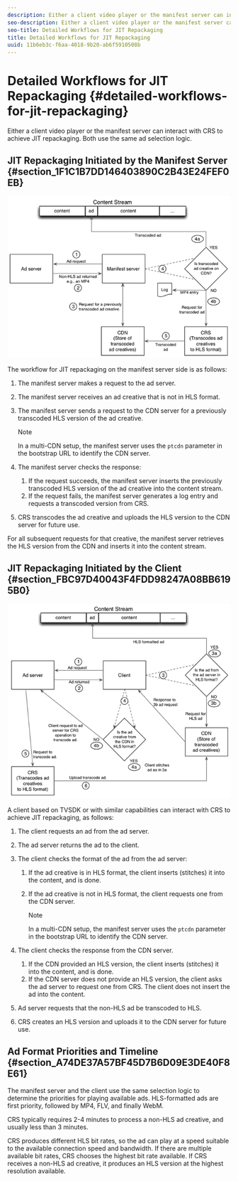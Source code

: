```yaml
---
description: Either a client video player or the manifest server can interact with CRS to achieve JIT repackaging. Both use the same ad selection logic.
seo-description: Either a client video player or the manifest server can interact with CRS to achieve JIT repackaging. Both use the same ad selection logic.
seo-title: Detailed Workflows for JIT Repackaging
title: Detailed Workflows for JIT Repackaging
uuid: 11b6eb3c-f6aa-4018-9b20-ab6f5910508b
---
```


# Detailed Workflows for JIT Repackaging {#detailed-workflows-for-jit-repackaging}

Either a client video player or the manifest server can interact with CRS to achieve JIT repackaging. Both use the same ad selection logic.

## JIT Repackaging Initiated by the Manifest Server {#section_1F1C1B7DD146403890C2B43E24FEF0EB}

![](assets/ssai_JIT-workflow_web.png)

The workflow for JIT repackaging on the manifest server side is as follows:

1. The manifest server makes a request to the ad server. 
1. The manifest server receives an ad creative that is not in HLS format. 
1. The manifest server sends a request to the CDN server for a previously transcoded HLS version of the ad creative.

   >[!NOTE]
   >
   >In a multi-CDN setup, the manifest server uses the `ptcdn` parameter in the bootstrap URL to identify the CDN server.

1. The manifest server checks the response:

    1. If the request succeeds, the manifest server inserts the previously transcoded HLS version of the ad creative into the content stream. 
    1. If the request fails, the manifest server generates a log entry and requests a transcoded version from CRS.

1. CRS transcodes the ad creative and uploads the HLS version to the CDN server for future use.

For all subsequent requests for that creative, the manifest server retrieves the HLS version from the CDN and inserts it into the content stream.

## JIT Repackaging Initiated by the Client {#section_FBC97D40043F4FDD98247A08BB6195B0}

<!--<a id="fig_hkn_ndt_3z"></a>-->

![](assets/ssai_JIT-workflow_client_web.png)

A client based on TVSDK or with similar capabilities can interact with CRS to achieve JIT repackaging, as follows:

1. The client requests an ad from the ad server. 
1. The ad server returns the ad to the client. 
1. The client checks the format of the ad from the ad server:

   1. If the ad creative is in HLS format, the client inserts (stitches) it into the content, and is done. 
   1. If the ad creative is not in HLS format, the client requests one from the CDN server.     
    
      >[!NOTE]
      >
      >In a multi-CDN setup, the manifest server uses the `ptcdn` parameter in the bootstrap URL to identify the CDN server.

1. The client checks the response from the CDN server.

   1. If the CDN provided an HLS version, the client inserts (stitches) it into the content, and is done. 
   1. If the CDN server does not provide an HLS version, the client asks the ad server to request one from CRS. The client does not insert the ad into the content.

1. Ad server requests that the non-HLS ad be transcoded to HLS. 
1. CRS creates an HLS version and uploads it to the CDN server for future use.

## Ad Format Priorities and Timeline {#section_A74DE37A57BF45D7B6D09E3DE40F8E61}

The manifest server and the client use the same selection logic to determine the priorities for playing available ads. HLS-formatted ads are first priority, followed by MP4, FLV, and finally WebM.

CRS typically requires 2-4 minutes to process a non-HLS ad creative, and usually less than 3 minutes.

CRS produces different HLS bit rates, so the ad can play at a speed suitable to the available connection speed and bandwidth. If there are multiple available bit rates, CRS chooses the highest bit rate available. If CRS receives a non-HLS ad creative, it produces an HLS version at the highest resolution available.